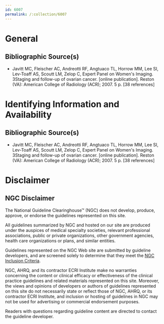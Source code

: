 ```yaml
---
id: 6007
permalink: /:collection/6007
---
```


# General

## Bibliographic Source(s)

- Javitt MC, Fleischer AC, Andreotti RF, Angtuaco TL, Horrow MM, Lee SI, Lev-Toaff AS, Scoutt LM, Zelop C, Expert Panel on Women's Imaging. 3Staging and follow-up of ovarian cancer. [online publication]. Reston (VA): American College of Radiology (ACR); 2007. 5 p. [38 references]

# Identifying Information and Availability

## Bibliographic Source(s)

- Javitt MC, Fleischer AC, Andreotti RF, Angtuaco TL, Horrow MM, Lee SI, Lev-Toaff AS, Scoutt LM, Zelop C, Expert Panel on Women's Imaging. 3Staging and follow-up of ovarian cancer. [online publication]. Reston (VA): American College of Radiology (ACR); 2007. 5 p. [38 references]

# Disclaimer

## NGC Disclaimer

The National Guideline Clearinghouse™ (NGC) does not develop, produce, approve, or endorse the guidelines represented on this site.

All guidelines summarized by NGC and hosted on our site are produced under the auspices of medical specialty societies, relevant professional associations, public or private organizations, other government agencies, health care organizations or plans, and similar entities.

Guidelines represented on the NGC Web site are submitted by guideline developers, and are screened solely to determine that they meet the [NGC Inclusion Criteria](/help-and-about/summaries/inclusion-criteria).

NGC, AHRQ, and its contractor ECRI Institute make no warranties concerning the content or clinical efficacy or effectiveness of the clinical practice guidelines and related materials represented on this site. Moreover, the views and opinions of developers or authors of guidelines represented on this site do not necessarily state or reflect those of NGC, AHRQ, or its contractor ECRI Institute, and inclusion or hosting of guidelines in NGC may not be used for advertising or commercial endorsement purposes.

Readers with questions regarding guideline content are directed to contact the guideline developer.

